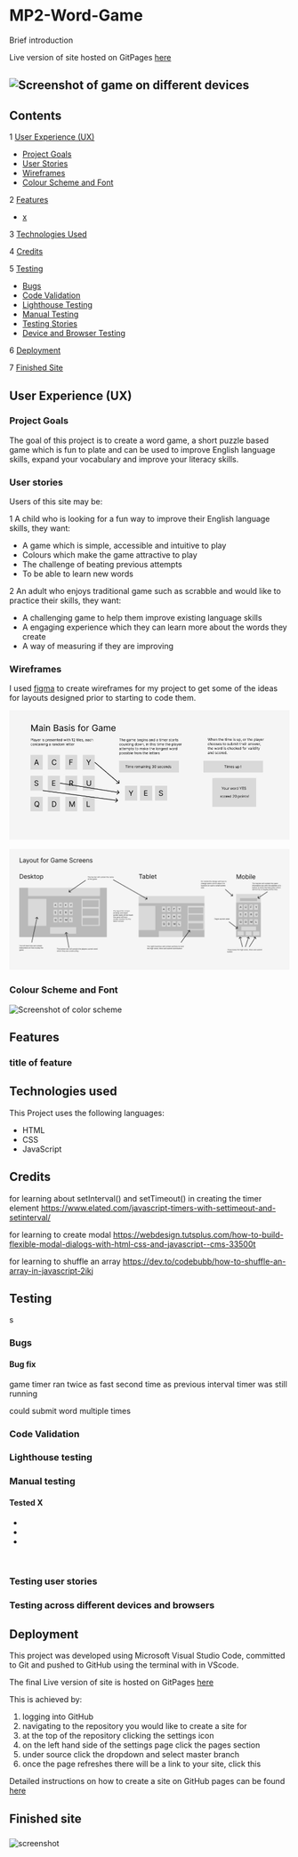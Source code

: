 # MP2-Word-Game

Brief introduction

Live version of site hosted on GitPages [here]()

![Screenshot of game on different devices]()
---
## Contents

1 [User Experience (UX)](#UX)

  * [Project Goals](#project-goals)
  * [User Stories](#user-stories)
  * [Wireframes](#wireframes)
  * [Colour Scheme and Font](#styles)

2 [Features](#features)

  * [x](#x)
 
3 [Technologies Used](#technologies-used)

4 [Credits](#credits)

5 [Testing](#testing)

  * [Bugs](#bugs)
  * [Code Validation](#code-validation)
  * [Lighthouse Testing](#lighthouse-testing)
  * [Manual Testing](#manual-testing)
  * [Testing Stories](#testing-stories)
  * [Device and Browser Testing](#testing-devices-browsers)

6 [Deployment](#deployment)

7 [Finished Site](#finished-site)

## User Experience (UX) <a name="UX"></a>
### Project Goals <a name="project-goals"></a>

The goal of this project is to create a word game, a short puzzle based game which is fun to plate and can be used to improve English language skills, expand your vocabulary and improve your literacy skills. 

### User stories <a name="user-stories"></a>

Users of this site may be:

1 A child who is looking for a fun way to improve their English language skills, they want:

  * A game which is simple, accessible and intuitive to play 
  * Colours which make the game attractive to play
  * The challenge of beating previous attempts
  * To be able to learn new words

2 An adult who enjoys traditional game such as scrabble and would like to practice their skills, they want:
 
  * A challenging game to help them improve existing language skills
  * A engaging experience which they can learn more about the words they create
  * A way of measuring if they are improving


### Wireframes <a name="wireframes"></a>
I used [figma](www.figma.com) to create wireframes for my project to get some of the ideas for layouts designed prior to starting to code them.

![Screenshot of wireframes](/assets/wireframe-1.jpg)

![Screenshot of wireframes](/assets/wireframe-2.jpg)

### Colour Scheme and Font <a name="styles"></a>

![Screenshot of color scheme]()

## Features <a name="features"></a>

### title of feature <a name=""></a>

## Technologies used <a name="technologies-used"></a>

This Project uses the following languages:

* HTML
* CSS
* JavaScript

## Credits <a name="credits"></a>

for learning about setInterval() and setTimeout() in creating the timer element
https://www.elated.com/javascript-timers-with-settimeout-and-setinterval/

for learning to create modal 
https://webdesign.tutsplus.com/how-to-build-flexible-modal-dialogs-with-html-css-and-javascript--cms-33500t

for learning to shuffle an array
https://dev.to/codebubb/how-to-shuffle-an-array-in-javascript-2ikj

## Testing  <a name="testing"></a>
s
### Bugs <a name="bugs"></a>

#### Bug fix
game timer ran twice as fast second time as previous interval timer was still running

could submit word multiple times
### Code Validation <a name="code-validation"></a>

### Lighthouse testing <a name="lighthouse-testing"></a>

### Manual testing <a name="manual-testing"></a>

#### Tested X

 * 
 * 
 * 

 <br>

### Testing user stories  <a name="testing-stories"></a>
   
### Testing across different devices and browsers  <a name="testing-devices-browsers"></a>

## Deployment <a name="deployment"></a>

This project was developed using Microsoft Visual Studio Code, committed to Git and 
pushed to GitHub using the terminal with in VScode.

The final Live version of site is hosted on GitPages [here]() 

This is achieved by:

 1. logging into GitHub
 2. navigating to the repository you would like to create a site for
 3. at the top of the repository clicking the settings icon
 4. on the left hand side of the settings page click the pages section
 5. under source click the dropdown and select master branch
 6. once the page refreshes there will be a link to your site, click this

Detailed instructions on how to create a site on GitHub pages can be found [here](https://docs.github.com/en/pages/getting-started-with-github-pages/creating-a-github-pages-site)

## Finished site  <a name="finished-site"></a>

###  <a name=""></a>

![screenshot]()




